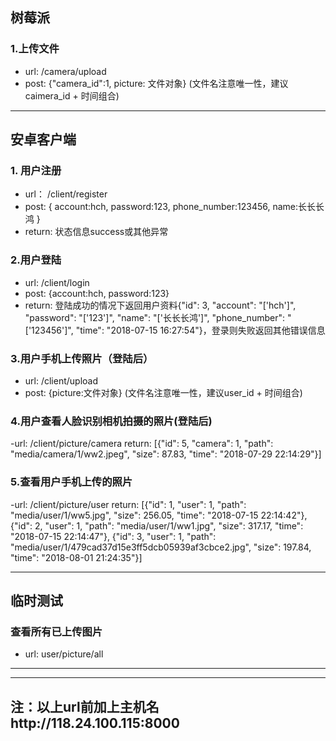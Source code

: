 ## 树莓派

### 1.上传文件
- url: /camera/upload
- post: {"camera_id":1, picture: 文件对象} (文件名注意唯一性，建议caimera_id + 时间组合)

***
## 安卓客户端
### 1.  用户注册
- url： /client/register
- post: 
    {
        account:hch,
        password:123,
        phone_number:123456,
        name:长长长鸿
    }
- return: 状态信息success或其他异常


### 2.用户登陆
- url: /client/login
- post: {account:hch, password:123}
- return: 登陆成功的情况下返回用户资料{"id": 3, "account": "['hch']", "password": "['123']", "name": "['长长长鸿']", "phone_number": "['123456']", "time": "2018-07-15 16:27:54"}，登录则失败返回其他错误信息

### 3.用户手机上传照片（登陆后）
- url: /client/upload
- post: {picture:文件对象} (文件名注意唯一性，建议user_id + 时间组合)

### 4.用户查看人脸识别相机拍摄的照片(登陆后)
-url: /client/picture/camera
return: [{"id": 5, "camera": 1, "path": "media/camera/1/ww2.jpeg", "size": 87.83, "time": "2018-07-29 22:14:29"}]

### 5.查看用户手机上传的照片
-url: /client/picture/user
return: [{"id": 1, "user": 1, "path": "media/user/1/ww5.jpg", "size": 256.05, "time": "2018-07-15 22:14:42"}, {"id": 2, "user": 1, "path": "media/user/1/ww1.jpg", "size": 317.17, "time": "2018-07-15 22:14:47"}, {"id": 3, "user": 1, "path": "media/user/1/479cad37d15e3ff5dcb05939af3cbce2.jpg", "size": 197.84, "time": "2018-08-01 21:24:35"}]

***
## 临时测试
### 查看所有已上传图片
- url: user/picture/all


***


***
## 注：以上url前加上主机名http://118.24.100.115:8000